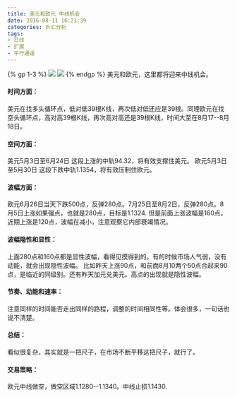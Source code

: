 ```yaml
---
title: 美元和欧元 中线机会
date: 2016-08-11 16:21:39
categories: 外汇分析
tags:
- 日线
- 扩展
- 平行通道
---
```

{% gp 1-3 %}
![](http://eurusd.qiniudn.com/1571.png)
![](http://eurusd.qiniudn.com/1572.png)
{% endgp %}
美元和欧元，这里都将迎来中线机会。

#### 时间方面： 

美元在找多头循环点，低对低39根K线，再次低对低还应是39根。同理欧元在找空头循环点，高对高39根K线，再次高对高还是39根K线，时间大至在8月17--8月18日。

#### 空间方面：

美元5月3日至6月24日 这段上涨的中轨94.32，将有效支撑住美元。 欧元5月3日至5月30日 这段下跌中轨1.1354，将有效压制住欧元。

#### 波幅方面：

欧元6月26日当天下跌500点，反弹280点。7月25日至8月2日，反弹280点。8月5日上涨如果强点，也就是280点，目标是1.1324. 但是前面上涨波幅是160点，近期上涨是120点，波幅在减小，注意观察它内部衰竭情况。

#### 波幅隐性和显性：

上面280点和160点都是显性波幅，看得见摸得到的。有的时候市场人气弱，没有动能，就会出现隐性波幅。 比如昨天上涨90点，和前面8月10两个50点合起来90点，是临近的同级别。还有昨天加元兑美元。高点的出现就是隐性波幅。

#### 节奏、动能和速率：

注意同样的时间能否走出同样的路程，调整的时间相同性等。体会很多，一句话也说不清楚。

#### 总结： 

看似很复杂，其实就是一把尺子，在市场不断平移这把尺子，就行了。

#### 交易策略：

欧元中线做空，做空区域1.1280--1.1340。中线止损1.1430. 




